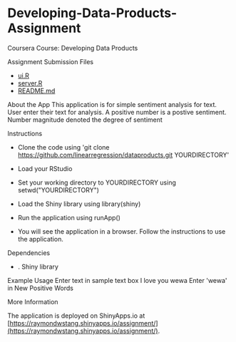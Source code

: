 Developing-Data-Products-Assignment
===================================

Coursera Course: Developing Data Products

Assignment Submission Files
- [ui.R](https://github.com/linearregression/dataproducts-slidify/blob/master/ui.R)
- [server.R](https://github.com/linearregression/dataproducts-slidify/blob/master/server.R)
- [README.md](https://github.com/linearregression/dataproducts-slidify/blob/master/README.md)

About the App
This application is for simple sentiment analysis for text. User enter their text for analysis. A positive number is a postive sentiment. Number magnitude denoted the degree 
of sentiment


Instructions

* Clone the code using 'git clone https://github.com/linearregression/dataproducts.git YOURDIRECTORY'

* Load your RStudio

* Set your working directory to YOURDIRECTORY using setwd("YOURDIRECTORY")

* Load the Shiny library using library(shiny)

* Run the application using runApp()

* You will see the application in a browser. Follow the instructions to use the application.

Dependencies

* . Shiny library

Example Usage
Enter text in sample text box
I love you wewa
Enter 'wewa' in New Positive Words

More Information

The application is deployed on ShinyApps.io at [https://raymondwstang.shinyapps.io/assignment/](https://raymondwstang.shinyapps.io/assignment/).
